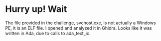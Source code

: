 # Hurry up! Wait
The file provided in the challenge, svchost.exe, is not actually a Windows PE, it is an ELF file.
I opened and analyzed it in Ghidra. Looks like it was written in Ada, due to calls to ada_text_io.
